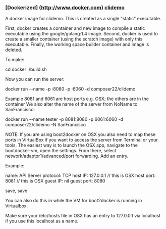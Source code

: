 ### [Dockerized] (http://www.docker.com) [clidemo](https://registry.hub.docker.com/u/composer22/clidemo/)


A docker image for clidemo. This is created as a single "static" executable.

First, docker creates a container and new image to compile a static executable using the google/golang:1.4 image.
Second, docker is used to create a smaller container (using the scratch image) with only this executable.
Finally, the working space builder container and image is deleted.

To make:

cd docker
./build.sh

Now you can run the server:

docker run --name <containername> -p <hosthttpport>:8080 -p <hostpprofport>:6060 -d composer22/clidemo

Example 8081 and 6061 are host ports e.g. OSX; the others are in the container
We also alter the name of the server from NoName to SanFrancisco:

docker run --name tester -p 8081:8080 -p 6061:6060 -d composer22/clidemo -N SanFrancisco

NOTE:  If you are using boot2docker on OSX you also need to map these ports in VirtualBox
if you want to access the server from Terminal or your tools.
The easiest way is to launch the OSX app, navigate to the bootdocker-vm, open the settings.
From there, select network/adaptor1/advanced/port forwarding.
Add an entry.

Example:

name: API Server
protocol: TCP
host IP: 127.0.0.1  // this is OSX
host port: 8081   // this is OSX
guest IP: nil
guest port: 8080

save, save

You can also do this in while the VM for boot2docker is running in Virtualbox.

Make sure your /etc/hosts file in OSX has an entry to 127.0.0.1 via localhost if you use this localhost as a name.



